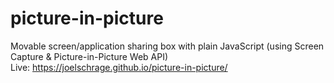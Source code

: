 # picture-in-picture

Movable screen/application sharing box with plain JavaScript (using Screen Capture & Picture-in-Picture Web API) <br />
Live: https://joelschrage.github.io/picture-in-picture/